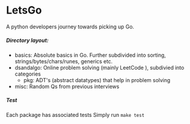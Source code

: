 # LetsGo
A python developers journey towards picking up Go.

##### Directory layout:
- basics: Absolute basics in Go. Further subdivided into sorting, strings/bytes/chars/runes, generics etc.
- dsandalgo: Online problem solving (mainly LeetCode ), subdivied into categories
  - pkg: ADT's (abstract datatypes) that help in problem solving
- misc: Random Qs from previous interviews

##### Test
Each package has associated tests
Simply run `make test`
